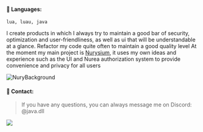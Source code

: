 #### 📑 Languages:
`lua, luau, java`

I create products in which I always try to maintain a good bar of security, optimization and user-friendliness, as well as ui that will be understandable at a glance. Refactor my code quite often to maintain a good quality level 
At the moment my main project is [Nurysium](https://dsc.gg/Nurysium), it uses my own ideas and experience such as the UI and Nurea authorization system to provide convenience and privacy for all users

![NuryBackground](https://github.com/user-attachments/assets/80f0de3f-2e6b-41ca-a133-659995145523)

#### 📡 Contact:
> If you have any questions, you can always message me on Discord: @java.dll

![](https://wakatime.com/badge/user/043f1aca-7850-40d8-a2d3-e8f9daf167b7.svg)
